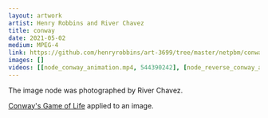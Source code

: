 ```yaml
---
layout: artwork
artist: Henry Robbins and River Chavez
title: conway
date: 2021-05-02
medium: MPEG-4
link: https://github.com/henryrobbins/art-3699/tree/master/netpbm/conway
images: []
videos: [[node_conway_animation.mp4, 544390242], [node_reverse_conway_animation.mp4, 544390256]]
---
```

The image node was photographed by River Chavez.

[Conway's Game of Life](https://en.wikipedia.org/wiki/Conway%27s_Game_of_Life)
applied to an image.

